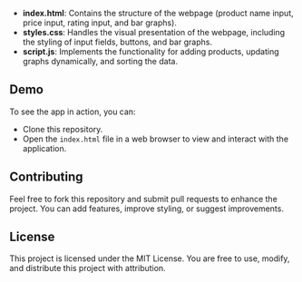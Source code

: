 
- **index.html**: Contains the structure of the webpage (product name input, price input, rating input, and bar graphs).
- **styles.css**: Handles the visual presentation of the webpage, including the styling of input fields, buttons, and bar graphs.
- **script.js**: Implements the functionality for adding products, updating graphs dynamically, and sorting the data.

## Demo

To see the app in action, you can:
- Clone this repository.
- Open the `index.html` file in a web browser to view and interact with the application.

## Contributing

Feel free to fork this repository and submit pull requests to enhance the project. You can add features, improve styling, or suggest improvements.

## License

This project is licensed under the MIT License. You are free to use, modify, and distribute this project with attribution.
